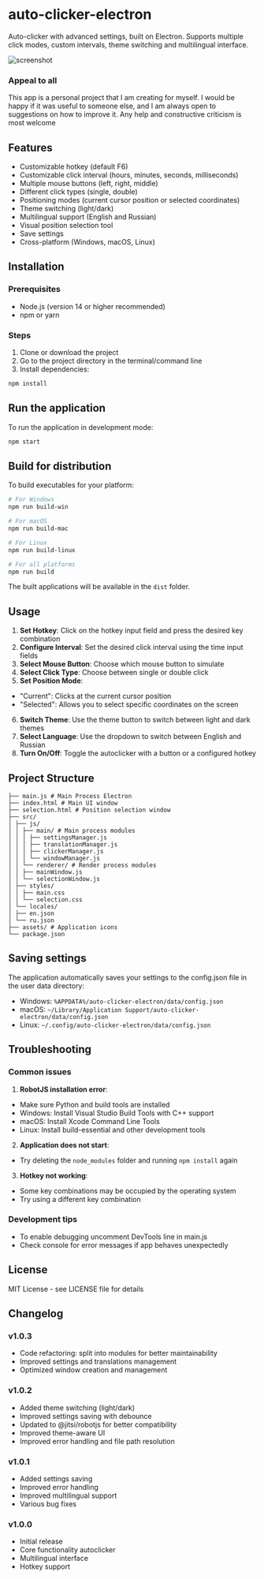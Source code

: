 # auto-clicker-electron
Auto-clicker with advanced settings, built on Electron. Supports multiple click modes, custom intervals, theme switching and multilingual interface.

![screenshot](https://github.com/mdapm9di/auto-clicker-electron/blob/main/screenshot.jpg)
### Appeal to all
This app is a personal project that I am creating for myself. I would be happy if it was useful to someone else, and I am always open to suggestions on how to improve it. Any help and constructive criticism is most welcome
## Features
- Customizable hotkey (default F6)
- Customizable click interval (hours, minutes, seconds, milliseconds)
- Multiple mouse buttons (left, right, middle)
- Different click types (single, double)
- Positioning modes (current cursor position or selected coordinates)
- Theme switching (light/dark)
- Multilingual support (English and Russian)
- Visual position selection tool
- Save settings
- Cross-platform (Windows, macOS, Linux)
## Installation
### Prerequisites
- Node.js (version 14 or higher recommended)
- npm or yarn
### Steps
1. Clone or download the project
2. Go to the project directory in the terminal/command line
3. Install dependencies:
```bash
npm install
```
## Run the application
To run the application in development mode:
```bash
npm start
```
## Build for distribution
To build executables for your platform:
```bash
# For Windows
npm run build-win

# For macOS
npm run build-mac

# For Linux
npm run build-linux

# For all platforms
npm run build
```
The built applications will be available in the `dist` folder.
## Usage
1. **Set Hotkey**: Click on the hotkey input field and press the desired key combination
2. **Configure Interval**: Set the desired click interval using the time input fields
3. **Select Mouse Button**: Choose which mouse button to simulate
4. **Select Click Type**: Choose between single or double click
5. **Set Position Mode**:
- "Current": Clicks at the current cursor position
- "Selected": Allows you to select specific coordinates on the screen
6. **Switch Theme**: Use the theme button to switch between light and dark themes
7. **Select Language**: Use the dropdown to switch between English and Russian
8. **Turn On/Off**: Toggle the autoclicker with a button or a configured hotkey
## Project Structure
```
├── main.js # Main Process Electron
├── index.html # Main UI window
├── selection.html # Position selection window
├── src/
│ ├── js/
│ │ ├── main/ # Main process modules
│ │ │ ├── settingsManager.js
│ │ │ ├── translationManager.js
│ │ │ ├── clickerManager.js
│ │ │ └── windowManager.js
│ │ └── renderer/ # Render process modules
│ │ ├── mainWindow.js
│ │ └── selectionWindow.js
│ ├── styles/
│ │ ├── main.css
│ │ └── selection.css
│ └── locales/
│ ├── en.json
│ └── ru.json
├── assets/ # Application icons
└── package.json
```
## Saving settings
The application automatically saves your settings to the config.json file in the user data directory:
- Windows: `%APPDATA%/auto-clicker-electron/data/config.json`
- macOS: `~/Library/Application Support/auto-clicker-electron/data/config.json`
- Linux: `~/.config/auto-clicker-electron/data/config.json`
## Troubleshooting
### Common issues
1. **RobotJS installation error**:
- Make sure Python and build tools are installed
- Windows: Install Visual Studio Build Tools with C++ support
- macOS: Install Xcode Command Line Tools
- Linux: Install build-essential and other development tools
2. **Application does not start**:
- Try deleting the `node_modules` folder and running `npm install` again
3. **Hotkey not working**:
- Some key combinations may be occupied by the operating system
- Try using a different key combination
### Development tips
- To enable debugging uncomment DevTools line in main.js
- Check console for error messages if app behaves unexpectedly
## License
MIT License - see LICENSE file for details
## Changelog
### v1.0.3
- Code refactoring: split into modules for better maintainability
- Improved settings and translations management
- Optimized window creation and management
### v1.0.2
- Added theme switching (light/dark)
- Improved settings saving with debounce
- Updated to @jitsi/robotjs for better compatibility
- Improved theme-aware UI
- Improved error handling and file path resolution
### v1.0.1
- Added settings saving
- Improved error handling
- Improved multilingual support
- Various bug fixes
### v1.0.0
- Initial release
- Core functionality autoclicker
- Multilingual interface
- Hotkey support
